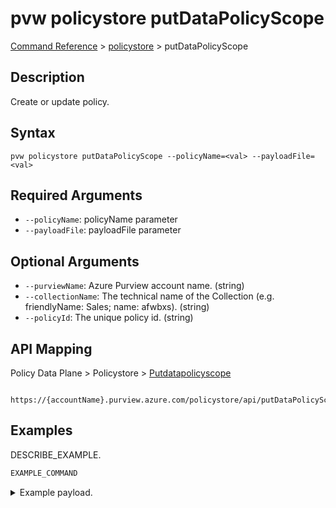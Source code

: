 # pvw policystore putDataPolicyScope
[Command Reference](../../../README.md#command-reference) > [policystore](./main.md) > putDataPolicyScope

## Description
Create or update policy.

## Syntax
```
pvw policystore putDataPolicyScope --policyName=<val> --payloadFile=<val>
```

## Required Arguments
- `--policyName`: policyName parameter
- `--payloadFile`: payloadFile parameter

## Optional Arguments
- `--purviewName`: Azure Purview account name. (string)
- `--collectionName`: The technical name of the Collection (e.g. friendlyName: Sales; name: afwbxs). (string)
- `--policyId`: The unique policy id. (string)

## API Mapping
Policy Data Plane > Policystore > [Putdatapolicyscope]()
```
 https://{accountName}.purview.azure.com/policystore/api/putDataPolicyScope
```

## Examples
DESCRIBE_EXAMPLE.
```powershell
EXAMPLE_COMMAND
```
<details><summary>Example payload.</summary>
<p>

```json
PASTE_JSON_HERE
```
</p>
</details>